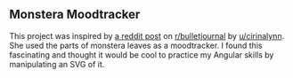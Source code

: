 Monstera Moodtracker
-------

This project was inspired by [a reddit post](https://www.reddit.com/r/bulletjournal/comments/wcosjz/a_dead_leaf_and_a_few_wilty_spots_but_was_still/) on [r/bulletjournal](https://www.reddit.com/r/bulletjournal) by [u/cirinalynn](https://www.reddit.com/user/cirinalynn/). She used the parts of monstera leaves as a moodtracker. I found this fascinating and thought it would be cool to practice my Angular skills by manipulating an SVG of it. 
